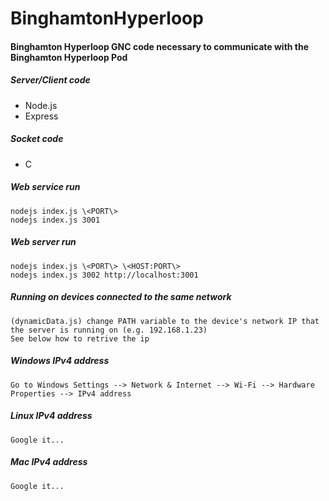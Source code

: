 # BinghamtonHyperloop

#### Binghamton Hyperloop GNC code necessary to communicate with the Binghamton Hyperloop Pod
##### Server/Client code
  - Node.js
  - Express
##### Socket code
  - C

##### Web service run
    nodejs index.js \<PORT\>  
    nodejs index.js 3001

##### Web server run
    nodejs index.js \<PORT\> \<HOST:PORT\>  
    nodejs index.js 3002 http://localhost:3001

##### Running on devices connected to the same network
    (dynamicData.js) change PATH variable to the device's network IP that the server is running on (e.g. 192.168.1.23)
    See below how to retrive the ip
##### Windows IPv4 address
    Go to Windows Settings --> Network & Internet --> Wi-Fi --> Hardware Properties --> IPv4 address
##### Linux IPv4 address
    Google it...
##### Mac IPv4 address
    Google it...

